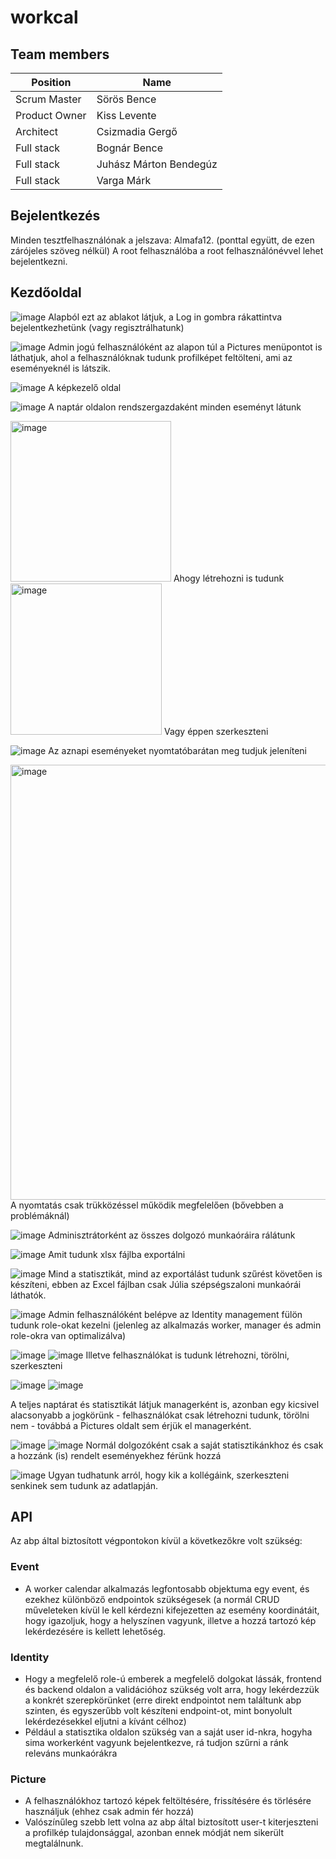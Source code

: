 # workcal
## Team members
|Position|Name|
|---|---|
|Scrum Master|Sörös Bence|
|Product Owner|Kiss Levente|
|Architect|Csizmadia Gergő|
|Full stack|Bognár Bence|
|Full stack|Juhász Márton Bendegúz|
|Full stack|Varga Márk|

## Bejelentkezés
Minden tesztfelhasználónak a jelszava: Almafa12. (ponttal együtt, de ezen zárójeles szöveg nélkül)
A root felhasználóba a root felhasználónévvel lehet bejelentkezni.

## Kezdőoldal
![image](https://github.com/bprof-spec-codes/workcal/assets/92106195/26b2a09f-bdb1-410d-8c50-4ed768fd3779)
Alapból ezt az ablakot látjuk, a Log in gombra rákattintva bejelentkezhetünk (vagy regisztrálhatunk)

![image](https://github.com/bprof-spec-codes/workcal/assets/92106195/1d236a94-8829-4f32-b3cd-6635a2dc5d0a)
Admin jogú felhasználóként az alapon túl a Pictures menüpontot is láthatjuk, ahol a felhasználóknak tudunk profilképet feltölteni, ami az eseményeknél is látszik.

![image](https://github.com/bprof-spec-codes/workcal/assets/92106195/c81d6bc2-117d-4434-aa2e-6d566daec152)
A képkezelő oldal

![image](https://github.com/bprof-spec-codes/workcal/assets/92106195/94dea2cc-c73e-4193-a9ff-e7fd27992574)
A naptár oldalon rendszergazdaként minden eseményt látunk

<img width="257" alt="image" src="https://github.com/bprof-spec-codes/workcal/assets/92106195/e3e0008d-aa76-4cc9-b86d-e77c8ec24689">
Ahogy létrehozni is tudunk

<img width="242" alt="image" src="https://github.com/bprof-spec-codes/workcal/assets/92106195/94ebd579-a64d-48a1-8a87-28299407ab1e">
Vagy éppen szerkeszteni

![image](https://github.com/bprof-spec-codes/workcal/assets/92106195/efbf5506-4cf7-427d-bd94-f1f6f7c136da)
Az aznapi eseményeket nyomtatóbarátan meg tudjuk jeleníteni

<img width="696" alt="image" src="https://github.com/bprof-spec-codes/workcal/assets/92106195/18cfaa88-b16d-487a-b262-e333f5636149">
A nyomtatás csak trükközéssel működik megfelelően (bővebben a problémáknál)

![image](https://github.com/bprof-spec-codes/workcal/assets/92106195/b8699ac0-09fa-4c9b-b0d9-353832f4be32)
Adminisztrátorként az összes dolgozó munkaóráira rálátunk

![image](https://github.com/bprof-spec-codes/workcal/assets/92106195/02b16acf-447e-405d-bb6e-ccc77ef0ec80)
Amit tudunk xlsx fájlba exportálni

![image](https://github.com/bprof-spec-codes/workcal/assets/92106195/c7e593df-1d90-448c-8596-06fc57139b71)
Mind a statisztikát, mind az exportálást tudunk szűrést követően is készíteni, ebben az Excel fájlban csak Júlia szépségszaloni munkaórái láthatók.

![image](https://github.com/bprof-spec-codes/workcal/assets/92106195/bd636157-213f-4e57-a657-97e9fd5dcaff)
Admin felhasználóként belépve az Identity management fülön tudunk role-okat kezelni (jelenleg az alkalmazás worker, manager és admin role-okra van optimalizálva)

![image](https://github.com/bprof-spec-codes/workcal/assets/92106195/d5b86481-ed3a-4e5a-bb1f-9304551c4c54)
![image](https://github.com/bprof-spec-codes/workcal/assets/92106195/417daebb-e763-47db-b55b-3c29dda2ac20)
Illetve felhasználókat is tudunk létrehozni, törölni, szerkeszteni

![image](https://github.com/bprof-spec-codes/workcal/assets/92106195/a1d7d149-d3f7-4087-a275-915ff10d2934)
![image](https://github.com/bprof-spec-codes/workcal/assets/92106195/c4351fa4-9378-47e4-bbc3-f9717ee30e82)

A teljes naptárat és statisztikát látjuk managerként is, azonban egy kicsivel alacsonyabb a jogkörünk - felhasználókat csak létrehozni tudunk, törölni nem - továbbá a Pictures oldalt sem érjük el managerként.

![image](https://github.com/bprof-spec-codes/workcal/assets/92106195/1b52daf7-b06e-438d-8fe7-852b1ea94a47)
![image](https://github.com/bprof-spec-codes/workcal/assets/92106195/bd599eff-f43c-4d92-b67b-687c8007fb3d)
Normál dolgozóként csak a saját statisztikánkhoz és csak a hozzánk (is) rendelt eseményekhez férünk hozzá

![image](https://github.com/bprof-spec-codes/workcal/assets/92106195/291d1373-b5ef-4ab4-afbc-9cc6ece1f601)
Ugyan tudhatunk arról, hogy kik a kollégáink, szerkeszteni senkinek sem tudunk az adatlapján.

## API
Az abp által biztosított végpontokon kívül a következőkre volt szükség:
### Event
 - A worker calendar alkalmazás legfontosabb objektuma egy event, és ezekhez különböző endpointok szükségesek (a normál CRUD műveleteken kívül le kell kérdezni kifejezetten az esemény koordinátáit, hogy igazoljuk, hogy a helyszínen vagyunk, illetve a hozzá tartozó kép lekérdezésére is kellett lehetőség.

### Identity
 - Hogy a megfelelő role-ú emberek a megfelelő dolgokat lássák, frontend és backend oldalon a validációhoz szükség volt arra, hogy lekérdezzük a konkrét szerepkörünket (erre direkt endpointot nem találtunk abp szinten, és egyszerűbb volt készíteni endpoint-ot, mint bonyolult lekérdezésekkel eljutni a kívánt célhoz)
 - Például a statisztika oldalon szükség van a saját user id-nkra, hogyha sima workerként vagyunk bejelentkezve, rá tudjon szűrni a ránk releváns munkaórákra

### Picture
 - A felhasználókhoz tartozó képek feltöltésére, frissítésére és törlésére használjuk (ehhez csak admin fér hozzá)
 - Valószínűleg szebb lett volna az abp által biztosított user-t kiterjeszteni a profilkép tulajdonsággal, azonban ennek módját nem sikerült megtalálnunk.
